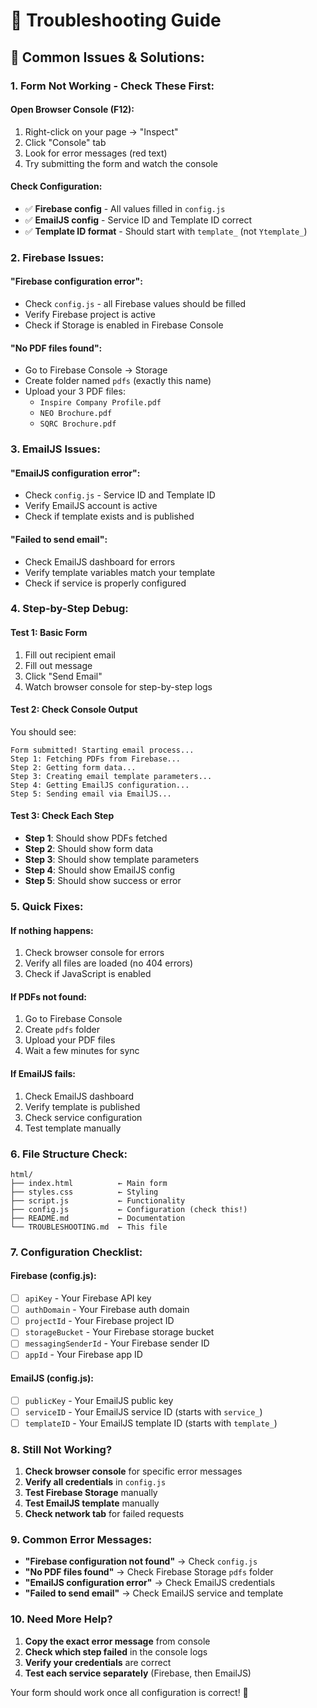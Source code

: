 # 🔧 Troubleshooting Guide

## 🚨 **Common Issues & Solutions:**

### **1. Form Not Working - Check These First:**

#### **Open Browser Console (F12):**
1. Right-click on your page → "Inspect"
2. Click "Console" tab
3. Look for error messages (red text)
4. Try submitting the form and watch the console

#### **Check Configuration:**
- ✅ **Firebase config** - All values filled in `config.js`
- ✅ **EmailJS config** - Service ID and Template ID correct
- ✅ **Template ID format** - Should start with `template_` (not `Ytemplate_`)

### **2. Firebase Issues:**

#### **"Firebase configuration error":**
- Check `config.js` - all Firebase values should be filled
- Verify Firebase project is active
- Check if Storage is enabled in Firebase Console

#### **"No PDF files found":**
- Go to Firebase Console → Storage
- Create folder named `pdfs` (exactly this name)
- Upload your 3 PDF files:
  - `Inspire Company Profile.pdf`
  - `NEO Brochure.pdf`
  - `SQRC Brochure.pdf`

### **3. EmailJS Issues:**

#### **"EmailJS configuration error":**
- Check `config.js` - Service ID and Template ID
- Verify EmailJS account is active
- Check if template exists and is published

#### **"Failed to send email":**
- Check EmailJS dashboard for errors
- Verify template variables match your template
- Check if service is properly configured

### **4. Step-by-Step Debug:**

#### **Test 1: Basic Form**
1. Fill out recipient email
2. Fill out message
3. Click "Send Email"
4. Watch browser console for step-by-step logs

#### **Test 2: Check Console Output**
You should see:
```
Form submitted! Starting email process...
Step 1: Fetching PDFs from Firebase...
Step 2: Getting form data...
Step 3: Creating email template parameters...
Step 4: Getting EmailJS configuration...
Step 5: Sending email via EmailJS...
```

#### **Test 3: Check Each Step**
- **Step 1**: Should show PDFs fetched
- **Step 2**: Should show form data
- **Step 3**: Should show template parameters
- **Step 4**: Should show EmailJS config
- **Step 5**: Should show success or error

### **5. Quick Fixes:**

#### **If nothing happens:**
1. Check browser console for errors
2. Verify all files are loaded (no 404 errors)
3. Check if JavaScript is enabled

#### **If PDFs not found:**
1. Go to Firebase Console
2. Create `pdfs` folder
3. Upload your PDF files
4. Wait a few minutes for sync

#### **If EmailJS fails:**
1. Check EmailJS dashboard
2. Verify template is published
3. Check service configuration
4. Test template manually

### **6. File Structure Check:**

```
html/
├── index.html          ← Main form
├── styles.css          ← Styling
├── script.js           ← Functionality
├── config.js           ← Configuration (check this!)
├── README.md           ← Documentation
└── TROUBLESHOOTING.md  ← This file
```

### **7. Configuration Checklist:**

#### **Firebase (config.js):**
- [ ] `apiKey` - Your Firebase API key
- [ ] `authDomain` - Your Firebase auth domain
- [ ] `projectId` - Your Firebase project ID
- [ ] `storageBucket` - Your Firebase storage bucket
- [ ] `messagingSenderId` - Your Firebase sender ID
- [ ] `appId` - Your Firebase app ID

#### **EmailJS (config.js):**
- [ ] `publicKey` - Your EmailJS public key
- [ ] `serviceID` - Your EmailJS service ID (starts with `service_`)
- [ ] `templateID` - Your EmailJS template ID (starts with `template_`)

### **8. Still Not Working?**

1. **Check browser console** for specific error messages
2. **Verify all credentials** in `config.js`
3. **Test Firebase Storage** manually
4. **Test EmailJS template** manually
5. **Check network tab** for failed requests

### **9. Common Error Messages:**

- **"Firebase configuration not found"** → Check `config.js`
- **"No PDF files found"** → Check Firebase Storage `pdfs` folder
- **"EmailJS configuration error"** → Check EmailJS credentials
- **"Failed to send email"** → Check EmailJS service and template

### **10. Need More Help?**

1. **Copy the exact error message** from console
2. **Check which step failed** in the console logs
3. **Verify your credentials** are correct
4. **Test each service separately** (Firebase, then EmailJS)

Your form should work once all configuration is correct! 🎯 